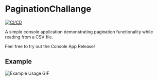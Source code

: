 # PaginationChallange

[![CI/CD](https://github.com/nickmartin1ee7/PaginationChallange/actions/workflows/dotnet.yml/badge.svg)](https://github.com/nickmartin1ee7/PaginationChallange/actions/workflows/dotnet.yml)

A simple console application demonstrating pagination functionality while reading from a CSV file.

Feel free to try out the Console App Release!

## Example

![Example Usage GIF](https://i.imgur.com/oi9Ido9.gif)
